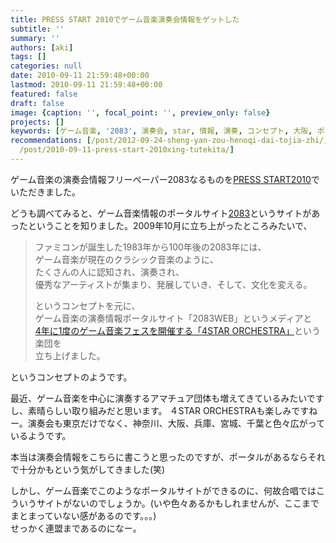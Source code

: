 ```yaml
---
title: PRESS START 2010でゲーム音楽演奏会情報をゲットした
subtitle: ''
summary: ''
authors: [aki]
tags: []
categories: null
date: 2010-09-11 21:59:48+00:00
lastmod: 2010-09-11 21:59:48+00:00
featured: false
draft: false
image: {caption: '', focal_point: '', preview_only: false}
projects: []
keywords: [ゲーム音楽, '2083', 演奏会, star, 情報, 演奏, コンセプト, 大阪, ポータル, フリーペーパー]
recommendations: [/post/2012-09-24-sheng-yan-zou-henoqi-dai-tojia-zhi/, /post/2008-07-09-press-startdang-xuan-simasita/,
  /post/2010-09-11-press-start-2010xing-tutekita/]
---
```

ゲーム音楽の演奏会情報フリーペーパー2083なるものを[PRESS START2010](http://chezou.wordpress.com/2010/09/11/press-start2010-%E3%82%B2%E3%83%BC%E3%83%A0%E9%9F%B3%E6%A5%BD%E6%BC%94%E5%A5%8F%E4%BC%9A%E6%83%85%E5%A0%B1%E3%82%B2%E3%83%83%E3%83%88/)でいただきました。

どうも調べてみると、ゲーム音楽情報のポータルサイト[2083](http://www.2083.jp/)というサイトがあったということを知りました。2009年10月に立ち上がったところみたいで、

> ファミコンが誕生した1983年から100年後の2083年には、  
> ゲーム音楽が現在のクラシック音楽のように、  
> たくさんの人に認知され、演奏され、  
> 優秀なアーティストが集まり、発展していき、そして、文化を変える。
> 
> というコンセプトを元に、  
> ゲーム音楽の演奏情報ポータルサイト「2083WEB」というメディアと  
> [4年に1度のゲーム音楽フェスを開催する「4STAR ORCHESTRA」](http://www.2083.jp/about/4star_orchestra.html)という楽団を  
> 立ち上げました。

というコンセプトのようです。

最近、ゲーム音楽を中心に演奏するアマチュア団体も増えてきているみたいですし、素晴らしい取り組みだと思います。 ４STAR ORCHESTRAも楽しみですねー。演奏会も東京だけでなく、神奈川、大阪、兵庫、宮城、千葉と色々広がっているようです。

本当は演奏会情報をこちらに書こうと思ったのですが、ポータルがあるならそれで十分かもという気がしてきました(笑)

しかし、ゲーム音楽でこのようなポータルサイトができるのに、何故合唱ではこういうサイトがないのでしょうか。(いや色々あるかもしれませんが、ここまでまとまっていない感があるのです。。。)  
せっかく連盟まであるのになー。



